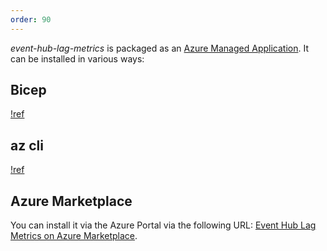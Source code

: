 ```yaml
---
order: 90
---
```


_event-hub-lag-metrics_ is packaged as an [Azure Managed Application](https://learn.microsoft.com/en-us/azure/azure-resource-manager/managed-applications/overview).
It can be installed in various ways:

## Bicep

[!ref](/installation/installation-via-bicep.md)

## az cli

[!ref](/installation/installation-via-az-cli.md)

## Azure Marketplace

You can install it via the Azure Portal via the following URL:
[Event Hub Lag Metrics on Azure Marketplace](https://azuremarketplace.microsoft.com/).


